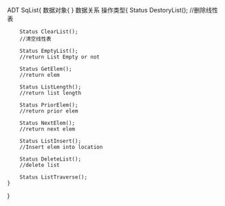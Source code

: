 ADT SqList{
	数据对象{
	}
	数据关系
	操作类型{
		Status DestoryList();
		//删除线性表

		Status ClearList();
		//清空线性表

		Status EmptyList();
		//return List Empty or not

		Status GetElem();
		//return elem

		Status ListLength();
		//return list length

		Status PriorElem();
		//return prior elem

		Status NextElem();
		//return next elem

		Status ListInsert();
		//Insert elem into location

		Status DeleteList();
		//delete list
		
		Status ListTraverse();
	}
}
